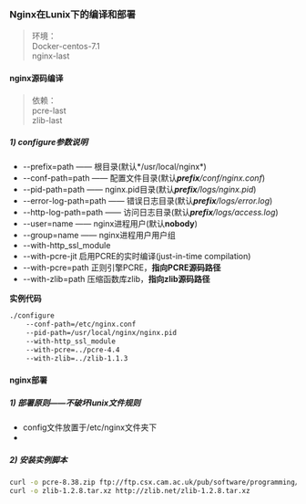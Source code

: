 <!--begin
"title":"Nginx在Lunix下的编译和部署",
"subtitle":"Nginx在Lunix下的编译和部署",
"bgphoto":"#a07",
"publishtime":"2015/12/31"
end-->

### Nginx在Lunix下的编译和部署

> 环境：  
>   Docker-centos-7.1  
>   nginx-last

#### nginx源码编译

> 依赖：  
>   pcre-last  
>   zlib-last

##### 1) configure参数说明

+ --prefix=path   ——  根目录(默认*/usr/local/nginx*)
+ --conf-path=path —— 配置文件目录(默认***prefix**/conf/nginx.conf*)
+ --pid-path=path ——  nginx.pid目录(默认***prefix**/logs/nginx.pid*)
+ --error-log-path=path   ——  错误日志目录(默认***prefix**/logs/error.log*)
+ --http-log-path=path    ——  访问日志目录(默认***prefix**/logs/access.log*)
+ --user=name   ——  nginx进程用户(默认**nobody**)
+ --group=name  ——  nginx进程用户用户组
+ --with-http_ssl_module    
+ --with-pcre-jit   启用PCRE的实时编译(just-in-time compilation)
+ --with-pcre=path  正则引擎PCRE，**指向PCRE源码路径**
+ --with-zlib=path  压缩函数库zlib，**指向zlib源码路径**

**实例代码**
``` bash
./configure
    --conf-path=/etc/nginx.conf
    --pid-path=/usr/local/nginx/nginx.pid
    --with-http_ssl_module
    --with-pcre=../pcre-4.4
    --with-zlib=../zlib-1.1.3
```

#### nginx部署

##### 1) 部署原则——不破坏lunix文件规则

+  config文件放置于/etc/nginx文件夹下
+  

##### 2) 安装实例脚本

``` bash
curl -o pcre-8.38.zip ftp://ftp.csx.cam.ac.uk/pub/software/programming/pcre/pcre-8.38.zip
curl -o zlib-1.2.8.tar.xz http://zlib.net/zlib-1.2.8.tar.xz

```
